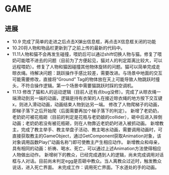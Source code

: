 # GAME

## 进展

- 10.9 完成了简单的走进之后点击X弹出信息框，再点击X信息框关闭的功能
- 10.20将人物和物品栏更新到了之前上传的最新的代码中。
- 11.11人物和猫不会再发生碰撞，喂奶后可以通过shift切换人物与猫。修复了喂奶可能喂不进去的问题（目前为了方便起见，猫对人的判定距离比较大，可以远程喂奶）。修复了人物和猫因碰撞其他物体旋转的问题。猫可以简单完成走晾衣绳。待解决问题：跳跃操作手感比较差，需要改进。与场景中地面的交互可能需要修改，直接将“Ground” Tag的物体放在天上可能导致人物跳跃时撞头，不符合操作逻辑。第一个场景中需要猫跳跃时踩的空调机。
- 11.13 修改了猫和人的运动逻辑（目前人还有点bug没修）。完成了从晾衣绳一端滑动到另一端的动画，逻辑是持有衣架的人在接近晾衣绳的地方按下交互键x，则进入滑动动画，动画结束人物到达另一端。
修改了人物爬梯子的动画，即梯子落下之后开始爬（后面需要再加个梯子落下的判定）。
新增了老奶奶，老奶奶可被花瓶砸（目前的判定是花瓶与老奶娘的collider），砸中后进入摔倒动画；老奶奶若没有被花瓶砸，则在人物靠近老奶奶时进入被抓动画。
新增教主，完成了教主举手、教主举盘子活动、教主喝水动画，需要调用动画时，可直接获取教主的GameObject，通过GetComponent<Animation>获取Animation对象，该对象调用函数Play("动画名称")即可使教主产生相应动作。
新增教众和母亲，具有相同的动画：祈祷、喝水、死亡，可以通过上述Animation方法使得相应人物做出动作。
新增树下的教众，已经完成遇到人的逻辑，尚未完成调用对话框与人对话。目前尚未判定egg是否砸中教众。当人离教众过近时，触发教众说话，进入死亡界面。
未完成工作：调用死亡界面。下水道处的手的动画。
